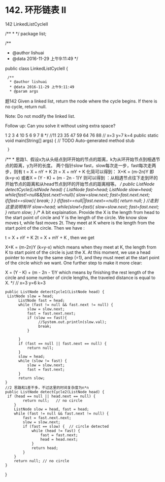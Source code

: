 # 142. 环形链表 II

[](https://leetcode-cn.com/problems/linked-list-cycle-ii/)


142 LinkedListCycleII


/**
 *
 */
package list;

/**
 * @author lishuai
 * @data 2016-11-29 上午9:11:49
 */

public class LinkedListCycleII {

     /**
      * @author lishuai
      * @data 2016-11-29 上午9:11:49
      * @param args
题142
Given a linked list, return the node where the cycle begins. If there is no cycle, return null.

Note: Do not modify the linked list.

Follow up:
Can you solve it without using extra space?

1    2    3    4
              10   5
                        6
              9    7
              8
      */
//11 23 35 47 59 64 76 88
//   x=3 y=7 k=4
     public static void main(String[] args) {
          // TODO Auto-generated method stub

     }

/**
 *
思路1、假设x为从头结点到环开始的节点的距离，k为从环开始节点到相遇节点的距离，y为环的长度。
两个指针slow fast，slow每次走一步，fast每次走两步，则有
t = X + nY + K
2t = X + mY + K
化简可以得到：
X+K  =  (m-2n)Y   即 (k=y-x)
或者X = (Y - K) + (m - 2n - 1)Y
则可以得到 ：从相遇节点往下走到环的开始节点的距离和从head节点到环的开始节点的距离相等。
 */
     public ListNode detectCycle(ListNode head) {
          ListNode fast=head;
          ListNode slow=head;
          while(fast!=null&&fast.next!=null){
              slow=slow.next;
              fast=fast.next.next;
              if(fast==slow){
                   break;
              }
          }
          if(fast==null||fast.next==null){
              return null;
          }
          //走到这里说明有环
          slow=head;
          while(slow!=fast){
              slow=slow.next;
              fast=fast.next;
          }
     return slow;
    }
/**
     A bit explaination.
Provide the X is the length from head to the start point of circle and Y is the length of the circle.
We know slow moves t, while fast moves 2t.
They meet at K where is the length from the start point of the circle.
Then we have :

t = X + nY + K
2t = X + mY + K
, then we get

X+K  =  (m-2n)Y    (k=y-x)
which means when they meet at K, the length from K to start point of the circle is just the X.
At this moment, we use a head pointer to move by the same step (=1),
and they must meet at the start point of the circle which we want.
One further step to make it more clear:

X = (Y - K) + (m - 2n - 1)Y
which means by finishing the rest length of the circle and some number of circle lengths,
the traveled distance is equal to X.
*/
     // x=3 y=6 k=3

    public ListNode detectCycle1(ListNode head) {
     ListNode slow = head;
          ListNode fast = head;
          while (fast != null && fast.next != null) {
              slow = slow.next;
              fast = fast.next.next;
              if (slow == fast){
                   //System.out.println(slow.val);
                   break;
              }

          }
          if (fast == null || fast.next == null) {
              return null;
          }
          slow = head;
          while (slow != fast) {
              slow = slow.next;
              fast = fast.next;
          }
          return slow;
    }
    //2 思路和1差不多，不过这里的时间复杂度为n*n
    public ListNode detectCycle2(ListNode head) {
     if (head == null || head.next == null) {
            return null;   // no circle
        }
        ListNode slow = head, fast = head;
        while (fast != null && fast.next != null) {
            fast = fast.next.next;
            slow = slow.next;
            if (fast == slow) {  // circle detected
                while (head != fast) {
                    fast = fast.next;
                    head = head.next;
                }
                return head;
            }
        }
        return null; // no circle
    }
}

